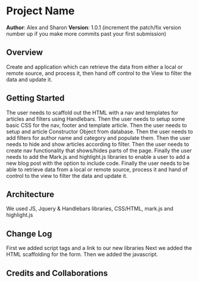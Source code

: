 # Project Name

**Author**: Alex and Sharon
**Version**: 1.0.1 (increment the patch/fix version number up if you make more commits past your first submission)

## Overview
Create and application which can retrieve the data from either a local or remote source, and process it, then hand off control to the View to filter the data and update it. 
## Getting Started
The user needs to scaffold out the HTML with a nav and templates for articles and filters using Handlebars. Then the user needs to setup some basic CSS for the nav, footer and template article.  Then the user needs to setup and article Constructor Object from database.  Then the user needs to add filters for author name and category and populate them.  Then the user needs to hide and show articles according to filter.  Then the user needs to create nav functionality that shows/hides parts of the page. Finally the user needs to add the Mark.js and highlight.js libraries to enable a user to add a new blog post with the option to include code. Finally the user needs to be able to retrieve data from a local or remote source, process it and hand of control to the view to filter the data and update it.


## Architecture
We used JS, Jquery & Handlebars libraries, CSS/HTML, mark.js and highlight.js


## Change Log
First we added script tags and a link to our new libraries
Next we added the HTML scaffolding for the form. 
Then we added the javascript.

## Credits and Collaborations
